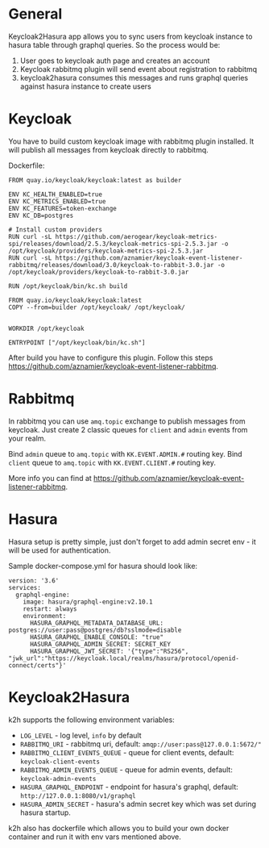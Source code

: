 General
=======

Keycloak2Hasura app allows you to sync users from keycloak instance to hasura table through graphql queries. So the process would be:

1. User goes to keycloak auth page and creates an account
2. Keycloak rabbitmq plugin will send event about registration to rabbitmq
3. keycloak2hasura consumes this messages and runs graphql queries against hasura instance to create users

Keycloak
========

You have to build custom keycloak image with rabbitmq plugin installed. It will publish all messages from keycloak directly to rabbitmq.

Dockerfile:
```
FROM quay.io/keycloak/keycloak:latest as builder

ENV KC_HEALTH_ENABLED=true
ENV KC_METRICS_ENABLED=true
ENV KC_FEATURES=token-exchange
ENV KC_DB=postgres

# Install custom providers
RUN curl -sL https://github.com/aerogear/keycloak-metrics-spi/releases/download/2.5.3/keycloak-metrics-spi-2.5.3.jar -o /opt/keycloak/providers/keycloak-metrics-spi-2.5.3.jar
RUN curl -sL https://github.com/aznamier/keycloak-event-listener-rabbitmq/releases/download/3.0/keycloak-to-rabbit-3.0.jar -o /opt/keycloak/providers/keycloak-to-rabbit-3.0.jar

RUN /opt/keycloak/bin/kc.sh build

FROM quay.io/keycloak/keycloak:latest
COPY --from=builder /opt/keycloak/ /opt/keycloak/


WORKDIR /opt/keycloak

ENTRYPOINT ["/opt/keycloak/bin/kc.sh"]
```

After build you have to configure this plugin. Follow this steps https://github.com/aznamier/keycloak-event-listener-rabbitmq.

Rabbitmq
========

In rabbitmq you can use `amq.topic` exchange to publish messages from keycloak. Just create 2 classic queues for `client` and `admin` events from your realm.

Bind `admin` queue to `amq.topic` with `KK.EVENT.ADMIN.#` routing key.
Bind `client` queue to `amq.topic` with `KK.EVENT.CLIENT.#` routing key.

More info you can find at https://github.com/aznamier/keycloak-event-listener-rabbitmq.

Hasura
======

Hasura setup is pretty simple, just don't forget to add admin secret env - it will be used for authentication.

Sample docker-compose.yml for hasura should look like:

```
version: '3.6'
services:
  graphql-engine:
    image: hasura/graphql-engine:v2.10.1
    restart: always
    environment:
      HASURA_GRAPHQL_METADATA_DATABASE_URL: postgres://user:pass@postgres/db?sslmode=disable
      HASURA_GRAPHQL_ENABLE_CONSOLE: "true"
      HASURA_GRAPHQL_ADMIN_SECRET: SECRET_KEY
      HASURA_GRAPHQL_JWT_SECRET: '{"type":"RS256", "jwk_url":"https://keycloak.local/realms/hasura/protocol/openid-connect/certs"}'
```

Keycloak2Hasura
===============

k2h supports the following environment variables:

- `LOG_LEVEL` - log level, `info` by default
- `RABBITMQ_URI` - rabbitmq uri, default: `amqp://user:pass@127.0.0.1:5672/"`
- `RABBITMQ_CLIENT_EVENTS_QUEUE` - queue for client events, default: `keycloak-client-events`
- `RABBITMQ_ADMIN_EVENTS_QUEUE` - queue for admin events, default: `keycloak-admin-events`
- `HASURA_GRAPHQL_ENDPOINT` - endpoint for hasura's graphql, default: `http://127.0.0.1:8080/v1/graphql`
- `HASURA_ADMIN_SECRET` - hasura's admin secret key which was set during hasura startup.

k2h also has dockerfile which allows you to build your own docker container and run it with env vars mentioned above.
